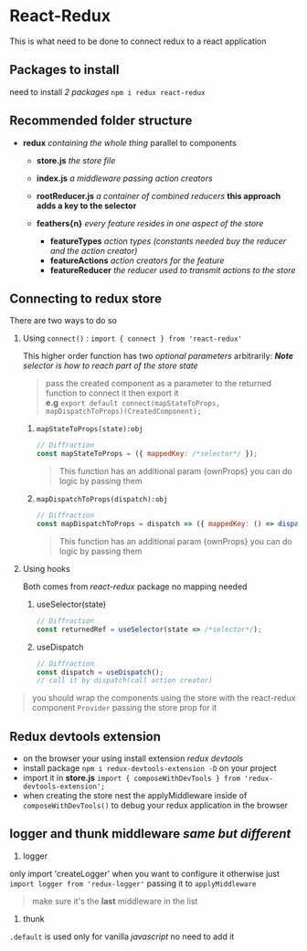 # React-Redux

This is what need to be done to connect redux to a react application

## Packages to install

need to install *2 packages* `npm i redux react-redux` 

## Recommended folder structure

* **redux** *containing the whole thing* parallel to components

    * **store.js** *the store file*
    * **index.js** *a middleware passing action creators*
    * **rootReducer.js** *a container of combined reducers* **this approach adds a key to the selector**

    * **feathers{n}** *every feature resides in one aspect of the store*

        * **featureTypes** *action types (constants needed buy the reducer and the action creator)*
        * **featureActions** *action creators for the feature*
        * **featureReducer** *the reducer used to transmit actions to the store*

## Connecting to redux store

There are two ways to do so 

1. Using `connect()` : `import { connect } from 'react-redux'`

    This higher order function has two *optional parameters* arbitrarily: ***Note** selector is how to reach part of the store state*

    > pass the created component as a parameter to the returned function to connect it then export it  
    > **e.g** `export default connect(mapStateToProps, mapDispatchToProps)(CreatedComponent);`

    1. `mapStateToProps(state):obj` 

        ```js
        // Diffraction 
        const mapStateToProps = ({ mappedKey: /*selector*/ });
        ```

        > This function has an additional param {ownProps} you can do logic by passing them

    1. `mapDispatchToProps(dispatch):obj`

        ```js
        // Diffraction 
        const mapDispatchToProps = dispatch => ({ mappedKey: () => dispatch(/*call action creator*/) });
        ```

        > This function has an additional param {ownProps} you can do logic by passing them

1. Using hooks

    Both comes from *react-redux* package no mapping needed

    1. useSelector(state)

        ```js
        // Diffraction 
        const returnedRef = useSelector(state => /*selector*/);
        ```

    1. useDispatch

        ```js
        // Diffraction 
        const dispatch = useDispatch();
        // call it by dispatch(call action creator)
        ```

> you should wrap the components using the store with the react-redux component `Provider` passing the store prop for it 

## Redux devtools extension

* on the browser your using install extension *redux devtools*
* install package `npm i redux-devtools-extension -D` on your project
* import it in **store.js** `import { composeWithDevTools } from 'redux-devtools-extension';`
* when creating the store nest the applyMiddleware inside of `composeWithDevTools()` to debug your redux application in the browser

## logger and thunk middleware *same but different*

1. logger

only import 'createLogger' when you want to configure it otherwise just `import logger from 'redux-logger'` passing it to `applyMiddleware`
> make sure it's the **last** middleware in the list

1. thunk 

`.default` is used only for vanilla *javascript* no need to add it 
